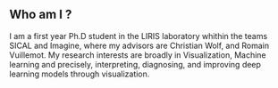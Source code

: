 ## Who am I ?

I am a first year Ph.D student in the LIRIS laboratory whithin the teams SICAL and Imagine, where my advisors are Christian Wolf, and Romain Vuillemot. My research interests are broadly in Visualization, Machine learning and precisely, interpreting, diagnosing, and improving deep learning models through visualization.


